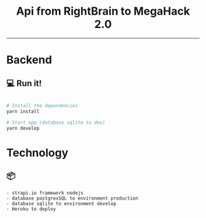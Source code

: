 <h1 align="center">
Api from RightBrain to MegaHack 2.0
</h1>

---

# Backend

## :computer: Run it!

```bash

# Install the dependencies
yarn install

# Start app (database sqlite to dev)
yarn develop

```

# Technology

## :package:

````
- strapi.io framework nodejs
- database postgresSQL to environment production
- database sqlite to environment develop 
- Heroku to deploy

````




